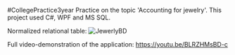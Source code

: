 #CollegePractice3year
Practice on the topic 'Accounting for jewelry'.
This project used C#, WPF and MS SQL.

Normalized relational table:
![JewerlyBD](https://github.com/Creeezy/CollegePractice-3year/assets/139571222/c76cb2d1-d2b8-4216-8d7f-e0521ee6fb52)

Full video-demonstration of the application:
https://youtu.be/BLRZHMsBD-c
